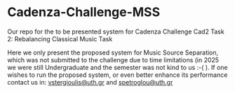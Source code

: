 # Cadenza-Challenge-MSS
Our repo for the to be presented system for Cadenza Challenge Cad2 Task 2: Rebalancing Classical Music Task

Here we only present the proposed system for Music Source Separation, which was not submitted to the challenge due to time limitations (in 2025 we were still Undergraduate and the semester was not kind to us :-( 
).
If one wishes to run the proposed system, or even better enhance its performance contact us in: vstergioulis@uth.gr and spetroglou@uth.gr
